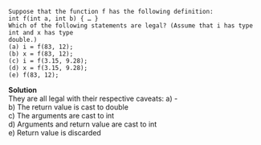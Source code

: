 ```
Suppose that the function f has the following definition:
int f(int a, int b) { … }
Which of the following statements are legal? (Assume that i has type int and x has type
double.)
(a) i = f(83, 12);
(b) x = f(83, 12);
(c) i = f(3.15, 9.28);
(d) x = f(3.15, 9.28);
(e) f(83, 12);
```

**Solution**  
They are all legal with their respective caveats:
a) -  
b) The return value is cast to double  
c) The arguments are cast to int  
d) Arguments and return value are cast to int  
e) Return value is discarded  